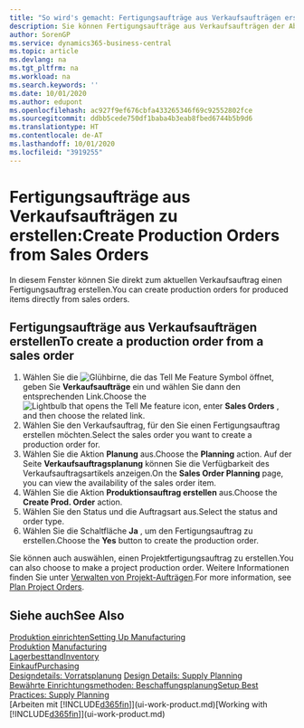 ```yaml
---
title: "So wird's gemacht: Fertigungsaufträge aus Verkaufsaufträgen erstellen | Microsoft Docs"
description: Sie können Fertigungsaufträge aus Verkaufsaufträgen der Abteilung Vertrieb und Marketing erstellen.
author: SorenGP
ms.service: dynamics365-business-central
ms.topic: article
ms.devlang: na
ms.tgt_pltfrm: na
ms.workload: na
ms.search.keywords: ''
ms.date: 10/01/2020
ms.author: edupont
ms.openlocfilehash: ac927f9ef676cbfa433265346f69c92552802fce
ms.sourcegitcommit: ddbb5cede750df1baba4b3eab8fbed6744b5b9d6
ms.translationtype: HT
ms.contentlocale: de-AT
ms.lasthandoff: 10/01/2020
ms.locfileid: "3919255"
---
```

# <a name="create-production-orders-from-sales-orders"></a><span data-ttu-id="10a65-103">Fertigungsaufträge aus Verkaufsaufträgen zu erstellen:</span><span class="sxs-lookup"><span data-stu-id="10a65-103">Create Production Orders from Sales Orders</span></span>
<span data-ttu-id="10a65-104">In diesem Fenster können Sie direkt zum aktuellen Verkaufsauftrag einen Fertigungsauftrag erstellen.</span><span class="sxs-lookup"><span data-stu-id="10a65-104">You can create production orders for produced items directly from sales orders.</span></span>  

## <a name="to-create-a-production-order-from-a-sales-order"></a><span data-ttu-id="10a65-105">Fertigungsaufträge aus Verkaufsaufträgen erstellen</span><span class="sxs-lookup"><span data-stu-id="10a65-105">To create a production order from a sales order</span></span>  

1.  <span data-ttu-id="10a65-106">Wählen Sie die ![Glühbirne, die das Tell Me Feature](media/ui-search/search_small.png "Tell Me-Funktion") Symbol öffnet, geben Sie **Verkaufsaufträge** ein und wählen Sie dann den entsprechenden Link.</span><span class="sxs-lookup"><span data-stu-id="10a65-106">Choose the ![Lightbulb that opens the Tell Me feature](media/ui-search/search_small.png "Tell me what you want to do") icon, enter **Sales Orders** , and then choose the related link.</span></span>  
2.  <span data-ttu-id="10a65-107">Wählen Sie den Verkaufsauftrag, für den Sie einen Fertigungsauftrag erstellen möchten.</span><span class="sxs-lookup"><span data-stu-id="10a65-107">Select the sales order you want to create a production order for.</span></span>  
3.  <span data-ttu-id="10a65-108">Wählen Sie die Aktion **Planung** aus.</span><span class="sxs-lookup"><span data-stu-id="10a65-108">Choose the **Planning** action.</span></span> <span data-ttu-id="10a65-109">Auf der Seite **Verkaufsauftragsplanung** können Sie die Verfügbarkeit des Verkaufsauftragsartikels anzeigen.</span><span class="sxs-lookup"><span data-stu-id="10a65-109">On the **Sales Order Planning** page, you can view the availability of the sales order item.</span></span>  
4.  <span data-ttu-id="10a65-110">Wählen Sie die Aktion **Produktionsauftrag erstellen** aus.</span><span class="sxs-lookup"><span data-stu-id="10a65-110">Choose the **Create Prod. Order** action.</span></span>  
5.  <span data-ttu-id="10a65-111">Wählen Sie den Status und die Auftragsart aus.</span><span class="sxs-lookup"><span data-stu-id="10a65-111">Select the status and order type.</span></span>  
6.  <span data-ttu-id="10a65-112">Wählen Sie die Schaltfläche **Ja** , um den Fertigungsauftrag zu erstellen.</span><span class="sxs-lookup"><span data-stu-id="10a65-112">Choose the **Yes** button to create the production order.</span></span>

<span data-ttu-id="10a65-113">Sie können auch auswählen, einen Projektfertigungsauftrag zu erstellen.</span><span class="sxs-lookup"><span data-stu-id="10a65-113">You can also choose to make a project production order.</span></span> <span data-ttu-id="10a65-114">Weitere Informationen finden Sie unter [Verwalten von Projekt-Aufträgen](production-how-to-plan-project-orders.md).</span><span class="sxs-lookup"><span data-stu-id="10a65-114">For more information, see [Plan Project Orders](production-how-to-plan-project-orders.md).</span></span>   

## <a name="see-also"></a><span data-ttu-id="10a65-115">Siehe auch</span><span class="sxs-lookup"><span data-stu-id="10a65-115">See Also</span></span>  
[<span data-ttu-id="10a65-116">Produktion einrichten</span><span class="sxs-lookup"><span data-stu-id="10a65-116">Setting Up Manufacturing</span></span>](production-configure-production-processes.md)  
<span data-ttu-id="10a65-117">[Produktion](production-manage-manufacturing.md)  </span><span class="sxs-lookup"><span data-stu-id="10a65-117">[Manufacturing](production-manage-manufacturing.md)  </span></span>  
[<span data-ttu-id="10a65-118">Lagerbesttand</span><span class="sxs-lookup"><span data-stu-id="10a65-118">Inventory</span></span>](inventory-manage-inventory.md)  
[<span data-ttu-id="10a65-119">Einkauf</span><span class="sxs-lookup"><span data-stu-id="10a65-119">Purchasing</span></span>](purchasing-manage-purchasing.md)  
<span data-ttu-id="10a65-120">[Designdetails: Vorratsplanung](design-details-supply-planning.md) </span><span class="sxs-lookup"><span data-stu-id="10a65-120">[Design Details: Supply Planning](design-details-supply-planning.md) </span></span>  
[<span data-ttu-id="10a65-121">Bewährte Einrichtungsmethoden: Beschaffungsplanung</span><span class="sxs-lookup"><span data-stu-id="10a65-121">Setup Best Practices: Supply Planning</span></span>](setup-best-practices-supply-planning.md)  
<span data-ttu-id="10a65-122">[Arbeiten mit [!INCLUDE[d365fin](includes/d365fin_md.md)]](ui-work-product.md)</span><span class="sxs-lookup"><span data-stu-id="10a65-122">[Working with [!INCLUDE[d365fin](includes/d365fin_md.md)]](ui-work-product.md)</span></span>
